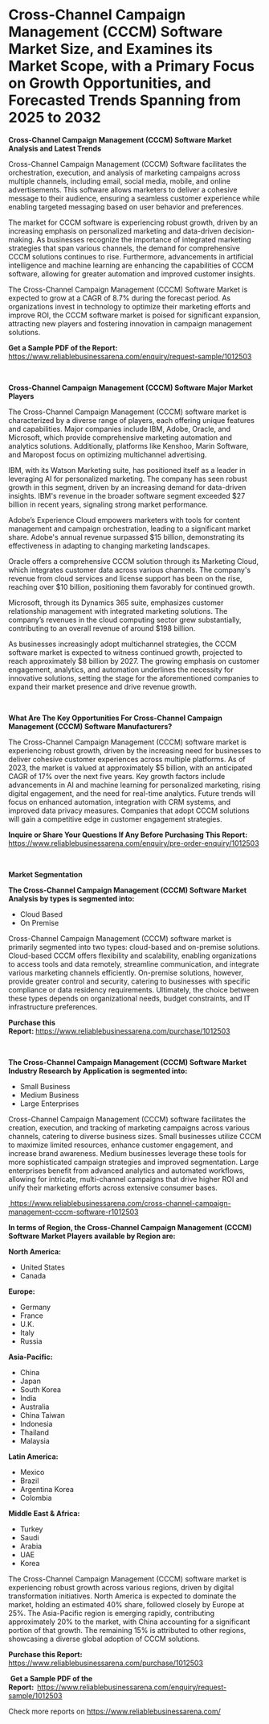 <p><h1>Cross-Channel Campaign Management (CCCM) Software Market Size, and Examines its Market Scope, with a Primary Focus on Growth Opportunities, and Forecasted Trends Spanning from 2025 to 2032</h1></p><p><strong>Cross-Channel Campaign Management (CCCM) Software Market Analysis and Latest Trends</strong></p>
<p><p>Cross-Channel Campaign Management (CCCM) Software facilitates the orchestration, execution, and analysis of marketing campaigns across multiple channels, including email, social media, mobile, and online advertisements. This software allows marketers to deliver a cohesive message to their audience, ensuring a seamless customer experience while enabling targeted messaging based on user behavior and preferences. </p><p>The market for CCCM software is experiencing robust growth, driven by an increasing emphasis on personalized marketing and data-driven decision-making. As businesses recognize the importance of integrated marketing strategies that span various channels, the demand for comprehensive CCCM solutions continues to rise. Furthermore, advancements in artificial intelligence and machine learning are enhancing the capabilities of CCCM software, allowing for greater automation and improved customer insights. </p><p>The Cross-Channel Campaign Management (CCCM) Software Market is expected to grow at a CAGR of 8.7% during the forecast period. As organizations invest in technology to optimize their marketing efforts and improve ROI, the CCCM software market is poised for significant expansion, attracting new players and fostering innovation in campaign management solutions.</p></p>
<p><strong>Get a Sample PDF of the Report:&nbsp;</strong> <a href="https://www.reliablebusinessarena.com/enquiry/request-sample/1012503?utm_campaign=2647&utm_medium=2&utm_source=Github&utm_content=ia&utm_term=11032025&utm_id=cross-channel-campaign-management-cccm-software">https://www.reliablebusinessarena.com/enquiry/request-sample/1012503</a></p>
<p>&nbsp;</p>
<p><strong>Cross-Channel Campaign Management (CCCM) Software Major Market Players</strong></p>
<p><p>The Cross-Channel Campaign Management (CCCM) software market is characterized by a diverse range of players, each offering unique features and capabilities. Major companies include IBM, Adobe, Oracle, and Microsoft, which provide comprehensive marketing automation and analytics solutions. Additionally, platforms like Kenshoo, Marin Software, and Maropost focus on optimizing multichannel advertising.</p><p>IBM, with its Watson Marketing suite, has positioned itself as a leader in leveraging AI for personalized marketing. The company has seen robust growth in this segment, driven by an increasing demand for data-driven insights. IBM's revenue in the broader software segment exceeded $27 billion in recent years, signaling strong market performance.</p><p>Adobe’s Experience Cloud empowers marketers with tools for content management and campaign orchestration, leading to a significant market share. Adobe's annual revenue surpassed $15 billion, demonstrating its effectiveness in adapting to changing marketing landscapes.</p><p>Oracle offers a comprehensive CCCM solution through its Marketing Cloud, which integrates customer data across various channels. The company's revenue from cloud services and license support has been on the rise, reaching over $10 billion, positioning them favorably for continued growth.</p><p>Microsoft, through its Dynamics 365 suite, emphasizes customer relationship management with integrated marketing solutions. The company’s revenues in the cloud computing sector grew substantially, contributing to an overall revenue of around $198 billion.</p><p>As businesses increasingly adopt multichannel strategies, the CCCM software market is expected to witness continued growth, projected to reach approximately $8 billion by 2027. The growing emphasis on customer engagement, analytics, and automation underlines the necessity for innovative solutions, setting the stage for the aforementioned companies to expand their market presence and drive revenue growth.</p></p>
<p>&nbsp;</p>
<p><strong>What Are The Key Opportunities For Cross-Channel Campaign Management (CCCM) Software Manufacturers?</strong></p>
<p><p>The Cross-Channel Campaign Management (CCCM) software market is experiencing robust growth, driven by the increasing need for businesses to deliver cohesive customer experiences across multiple platforms. As of 2023, the market is valued at approximately $5 billion, with an anticipated CAGR of 17% over the next five years. Key growth factors include advancements in AI and machine learning for personalized marketing, rising digital engagement, and the need for real-time analytics. Future trends will focus on enhanced automation, integration with CRM systems, and improved data privacy measures. Companies that adopt CCCM solutions will gain a competitive edge in customer engagement strategies.</p></p>
<p><strong>Inquire or Share Your Questions If Any Before Purchasing This Report:</strong> <a href="https://www.reliablebusinessarena.com/enquiry/pre-order-enquiry/1012503?utm_campaign=2647&utm_medium=2&utm_source=Github&utm_content=ia&utm_term=11032025&utm_id=cross-channel-campaign-management-cccm-software">https://www.reliablebusinessarena.com/enquiry/pre-order-enquiry/1012503</a></p>
<p>&nbsp;</p>
<p><strong>Market Segmentation</strong></p>
<p><strong>The Cross-Channel Campaign Management (CCCM) Software Market Analysis by types is segmented into:</strong></p>
<p><ul><li>Cloud Based</li><li>On Premise</li></ul></p>
<p><p>Cross-Channel Campaign Management (CCCM) software market is primarily segmented into two types: cloud-based and on-premise solutions. Cloud-based CCCM offers flexibility and scalability, enabling organizations to access tools and data remotely, streamline communication, and integrate various marketing channels efficiently. On-premise solutions, however, provide greater control and security, catering to businesses with specific compliance or data residency requirements. Ultimately, the choice between these types depends on organizational needs, budget constraints, and IT infrastructure preferences.</p></p>
<p><strong>Purchase this Report:&nbsp;</strong><a href="https://www.reliablebusinessarena.com/purchase/1012503?utm_campaign=2647&utm_medium=2&utm_source=Github&utm_content=ia&utm_term=11032025&utm_id=cross-channel-campaign-management-cccm-software">https://www.reliablebusinessarena.com/purchase/1012503</a></p>
<p>&nbsp;</p>
<p><strong>The Cross-Channel Campaign Management (CCCM) Software Market Industry Research by Application is segmented into:</strong></p>
<p><ul><li>Small Business</li><li>Medium Business</li><li>Large Enterprises</li></ul></p>
<p><p>Cross-Channel Campaign Management (CCCM) software facilitates the creation, execution, and tracking of marketing campaigns across various channels, catering to diverse business sizes. Small businesses utilize CCCM to maximize limited resources, enhance customer engagement, and increase brand awareness. Medium businesses leverage these tools for more sophisticated campaign strategies and improved segmentation. Large enterprises benefit from advanced analytics and automated workflows, allowing for intricate, multi-channel campaigns that drive higher ROI and unify their marketing efforts across extensive consumer bases.</p></p>
<p><a href="https://www.reliablebusinessarena.com/cross-channel-campaign-management-cccm-software-r1012503?utm_campaign=2647&utm_medium=2&utm_source=Github&utm_content=ia&utm_term=11032025&utm_id=cross-channel-campaign-management-cccm-software">&nbsp;https://www.reliablebusinessarena.com/cross-channel-campaign-management-cccm-software-r1012503</a></p>
<p><strong>In terms of Region, the Cross-Channel Campaign Management (CCCM) Software Market Players available by Region are:</strong></p>
<p>
    <p> <strong> North America: </strong>
        <ul>
            <li>United States</li>
            <li>Canada</li>
        </ul>
        </p> 
    <p> <strong> Europe: </strong>
        <ul>
            <li>Germany</li>
            <li>France</li>
            <li>U.K.</li>
            <li>Italy</li>
            <li>Russia</li>
        </ul>
        </p> 
    <p> <strong> Asia-Pacific: </strong>
        <ul>
            <li>China</li>
            <li>Japan</li>
            <li>South Korea</li>
            <li>India</li>
            <li>Australia</li>
            <li>China Taiwan</li>
            <li>Indonesia</li>
            <li>Thailand</li>
            <li>Malaysia</li>
        </ul>
        </p> 
    <p> <strong> Latin America: </strong>
        <ul>
            <li>Mexico</li>
            <li>Brazil</li>
            <li>Argentina Korea</li>
            <li>Colombia</li>
        </ul>
        </p> 
    <p> <strong> Middle East & Africa: </strong>
        <ul>
            <li>Turkey</li>
            <li>Saudi</li>
            <li>Arabia</li>
            <li>UAE</li>
            <li>Korea</li>
        </ul>
    </p>
    </p>
<p><p>The Cross-Channel Campaign Management (CCCM) software market is experiencing robust growth across various regions, driven by digital transformation initiatives. North America is expected to dominate the market, holding an estimated 40% share, followed closely by Europe at 25%. The Asia-Pacific region is emerging rapidly, contributing approximately 20% to the market, with China accounting for a significant portion of that growth. The remaining 15% is attributed to other regions, showcasing a diverse global adoption of CCCM solutions.</p></p>
<p><strong>Purchase this Report: </strong><a href="https://www.reliablebusinessarena.com/purchase/1012503?utm_campaign=2647&utm_medium=2&utm_source=Github&utm_content=ia&utm_term=11032025&utm_id=cross-channel-campaign-management-cccm-software">https://www.reliablebusinessarena.com/purchase/1012503</a></p>
<p>&nbsp;<strong>Get a Sample PDF of the Report:&nbsp;&nbsp;</strong><a href="https://www.reliablebusinessarena.com/enquiry/request-sample/1012503?utm_campaign=2647&utm_medium=2&utm_source=Github&utm_content=ia&utm_term=11032025&utm_id=cross-channel-campaign-management-cccm-software">https://www.reliablebusinessarena.com/enquiry/request-sample/1012503</a></p>
<p><strong></strong></p>
<p>Check more reports on <a href="https://www.reliablebusinessarena.com/?utm_campaign=2647&utm_medium=2&utm_source=Github&utm_content=ia&utm_term=11032025&utm_id=cross-channel-campaign-management-cccm-software">https://www.reliablebusinessarena.com/</a></p>